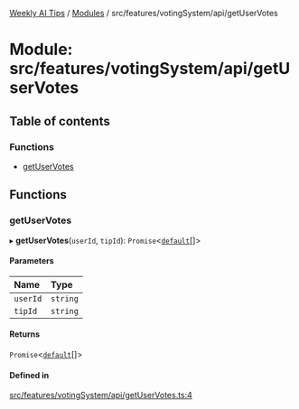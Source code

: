 [Weekly AI Tips](../README.md) / [Modules](../modules.md) / src/features/votingSystem/api/getUserVotes

# Module: src/features/votingSystem/api/getUserVotes

## Table of contents

### Functions

- [getUserVotes](src_features_votingSystem_api_getUserVotes.md#getuservotes)

## Functions

### getUserVotes

▸ **getUserVotes**(`userId`, `tipId`): `Promise`\<[`default`](../interfaces/src_features_votingSystem_types_UserVoteEntity.default.md)[]\>

#### Parameters

| Name | Type |
| :------ | :------ |
| `userId` | `string` |
| `tipId` | `string` |

#### Returns

`Promise`\<[`default`](../interfaces/src_features_votingSystem_types_UserVoteEntity.default.md)[]\>

#### Defined in

[src/features/votingSystem/api/getUserVotes.ts:4](https://github.com/alexsoyes/weekly-ai-tips/blob/82d80f9c03fb9b1eb480331758fae01e00b39731/src/features/votingSystem/api/getUserVotes.ts#L4)
